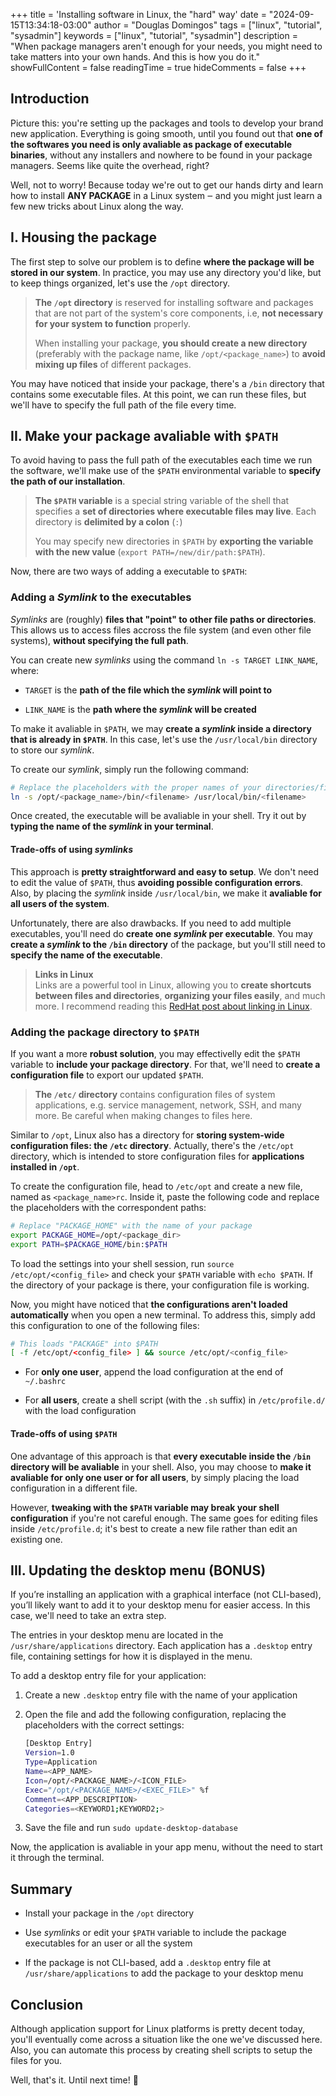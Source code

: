 +++
title = 'Installing software in Linux, the "hard" way'
date = "2024-09-15T13:34:18-03:00"
author = "Douglas Domingos"
tags = ["linux", "tutorial", "sysadmin"]
keywords = ["linux", "tutorial", "sysadmin"]
description = "When package managers aren't enough for your needs, you might need to take matters into your own hands. And this is how you do it."
showFullContent = false
readingTime = true
hideComments = false
+++

## Introduction

Picture this: you're setting up the packages and tools to develop your brand new application.
Everything is going smooth, until you found out that **one of the softwares you need is only
avaliable as package of executable binaries**, without any installers and nowhere to be found
in your package managers. Seems like quite the overhead, right?

Well, not to worry! Because today we're out to get our hands dirty and learn how to install
**ANY PACKAGE** in a Linux system ‒ and you might just learn a few new tricks about Linux
along the way.

## I. Housing the package

The first step to solve our problem is to define **where the package will be stored in
our system**. In practice, you may use any directory you'd like, but to keep things
organized, let's use the `/opt` directory.

> **The `/opt` directory** is reserved for installing software and packages that
> are not part of the system's core components, i.e, **not necessary for your
> system to function** properly.
>
> When installing your package, **you should create a new directory** (preferably
> with the package name, like `/opt/<package_name>`) to **avoid mixing up files**
> of different packages.

You may have noticed that inside your package, there's a `/bin` directory that contains
some executable files. At this point, we can run these files, but we'll have to specify
the full path of the file every time.

## II. Make your package avaliable with `$PATH`

To avoid having to pass the full path of the executables each time we run the software,
we'll make use of the `$PATH` environmental variable to **specify the path of our
installation**.

> **The `$PATH` variable** is a special string variable of the shell that specifies
> a **set of directories where executable files may live**. Each directory is **delimited
> by a colon** (`:`)
>
> You may specify new directories in `$PATH` by **exporting the variable with the new
> value** (`export PATH=/new/dir/path:$PATH`).

Now, there are two ways of adding a executable to `$PATH`:

### Adding a _Symlink_ to the executables

_Symlinks_ are (roughly) **files that "point" to other file paths or directories**. This
allows us to access files accross the file system (and even other file systems), **without
specifying the full path**.

You can create new _symlinks_ using the command `ln -s TARGET LINK_NAME`, where:

- `TARGET` is the **path of the file which the _symlink_ will point to**

- `LINK_NAME` is the **path where the _symlink_ will be created**

To make it avaliable in `$PATH`, we may **create a _symlink_ inside a directory that is
already in `$PATH`**. In this case, let's use the `/usr/local/bin` directory to store our
_symlink_.

To create our _symlink_, simply run the following command:

```bash
# Replace the placeholders with the proper names of your directories/files
ln -s /opt/<package_name>/bin/<filename> /usr/local/bin/<filename>
```

Once created, the executable will be avaliable in your shell. Try it out by **typing the
name of the _symlink_ in your terminal**.

#### Trade-offs of using _symlinks_

This approach is **pretty straightforward and easy to setup**. We don't need to edit
the value of `$PATH`, thus **avoiding possible configuration errors**. Also, by placing
the _symlink_ inside `/usr/local/bin`, we make it **avaliable for all users of the
system**.

Unfortunately, there are also drawbacks. If you need to add multiple executables, you'll
need do **create one _symlink_ per executable**. You may **create a _symlink_ to the `/bin`
directory** of the package, but you'll still need to **specify the name of the
executable**.

> **Links in Linux**  
> Links are a powerful tool in Linux, allowing you to **create shortcuts between
> files and directories**, **organizing your files easily**, and much more.
> I recommend reading this [RedHat post about linking in Linux](https://www.redhat.com/sysadmin/linking-linux-explained).

### Adding the package directory to `$PATH`

If you want a more **robust solution**, you may effectivelly edit the `$PATH` variable to
**include your package directory**. For that, we'll need to **create a configuration file**
to export our updated `$PATH`.

> **The `/etc/` directory** contains configuration files of system applications, e.g.
> service management, network, SSH, and many more. Be careful when making changes to
> files here.

Similar to `/opt`, Linux also has a directory for **storing system-wide configuration files:
the `/etc` directory**. Actually, there's the `/etc/opt` directory, which is intended to
store configuration files for **applications installed in `/opt`**.

To create the configuration file, head to `/etc/opt` and create a new file, named as
`<package_name>rc`. Inside it, paste the following code and replace the placeholders
with the correspondent paths:

```bash
# Replace "PACKAGE_HOME" with the name of your package
export PACKAGE_HOME=/opt/<package_dir>
export PATH=$PACKAGE_HOME/bin:$PATH
```

To load the settings into your shell session, run `source /etc/opt/<config_file>`
and check your `$PATH` variable with `echo $PATH`. If the directory of your package is
there, your configuration file is working.

Now, you might have noticed that **the configurations aren't loaded automatically** when
you open a new terminal. To address this, simply add this configuration to one of the
following files:

```bash
# This loads "PACKAGE" into $PATH
[ -f /etc/opt/<config_file> ] && source /etc/opt/<config_file>
```

- For **only one user**, append the load configuration at the end of `~/.bashrc`

- For **all users**, create a shell script (with the `.sh` suffix) in `/etc/profile.d/`
  with the load configuration

#### Trade-offs of using `$PATH`

One advantage of this approach is that **every executable inside the `/bin` directory
will be avaliable** in your shell. Also, you may choose to **make it avaliable for
only one user or for all users**, by simply placing the load configuration in a
different file.

However, **tweaking with the `$PATH` variable may break your shell configuration**
if you're not careful enough. The same goes for editing files inside `/etc/profile.d`;
it's best to create a new file rather than edit an existing one.

## III. Updating the desktop menu (BONUS)

If you’re installing an application with a graphical interface (not CLI-based), you’ll
likely want to add it to your desktop menu for easier access. In this case, we'll need
to take an extra step.

The entries in your desktop menu are located in the `/usr/share/applications`
directory. Each application has a `.desktop` entry file, containing settings for how it
is displayed in the menu.

To add a desktop entry file for your application:

1. Create a new `.desktop` entry file with the name of your application

2. Open the file and add the following configuration, replacing the placeholders with
   the correct settings:

   ```bash
   [Desktop Entry]
   Version=1.0
   Type=Application
   Name=<APP_NAME>
   Icon=/opt/<PACKAGE_NAME>/<ICON_FILE>
   Exec="/opt/<PACKAGE_NAME>/<EXEC_FILE>" %f
   Comment=<APP_DESCRIPTION>
   Categories=<KEYWORD1;KEYWORD2;>
   ```

3. Save the file and run `sudo update-desktop-database`

Now, the application is avaliable in your app menu, without the need to start it through
the terminal.

## Summary

- Install your package in the `/opt` directory

- Use _symlinks_ or edit your `$PATH` variable to include the package executables for
  an user or all the system

- If the package is not CLI-based, add a `.desktop` entry file at
  `/usr/share/applications` to add the package to your desktop menu

## Conclusion

Although application support for Linux platforms is pretty decent today, you'll
eventually come across a situation like the one we've discussed here. Also, you can
automate this process by creating shell scripts to setup the files for you.

Well, that's it. Until next time! :wave:
